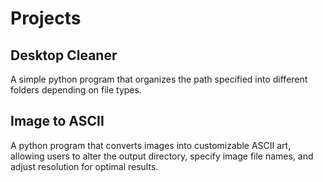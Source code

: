 # Projects
## Desktop Cleaner
A simple python program that organizes the path specified into different folders depending on file types.

## Image to ASCII
A python program that converts images into customizable ASCII art, allowing users to alter the output directory, specify image file names, and adjust resolution for optimal results.